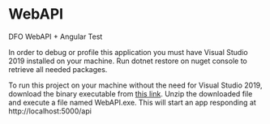 # WebAPI

DFO WebAPI + Angular Test

In order to debug or profile this application you must have Visual Studio 2019 installed on your machine.
Run dotnet restore on nuget console to retrieve all needed packages.

To run this project on your machine without the need for Visual Studio 2019, download the binary executable from [this link](https://github.com/wesleyyps/webapidotnet/releases/download/1.0.0/WebAPI.rar). Unzip the downloaded file and execute a file named WebAPI.exe. This will start an app responding at http://localhost:5000/api
